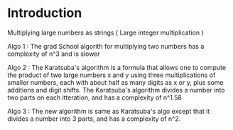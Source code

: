 # Introduction

Multiplying large numbers as strings ( Large integer multiplication )

Algo 1 : The grad School algorith for multiplying two numbers has a complexity of n^3 and is slower

Algo 2 : The Karatsuba's algorithm is a formula that allows one to compute the product of two large numbers x and y using three multiplications of smaller numbers, each with about half as many digits as x or y, plus some additions and digit shifts.
The Karatsuba's algorithm divides a number into two parts on each itteration, and has a complexity of n^1.58

Algo 3 : The new algorithm is same as Karatsuba's algo except that it divides a number into 3 parts, and has a complexity of n^2.

